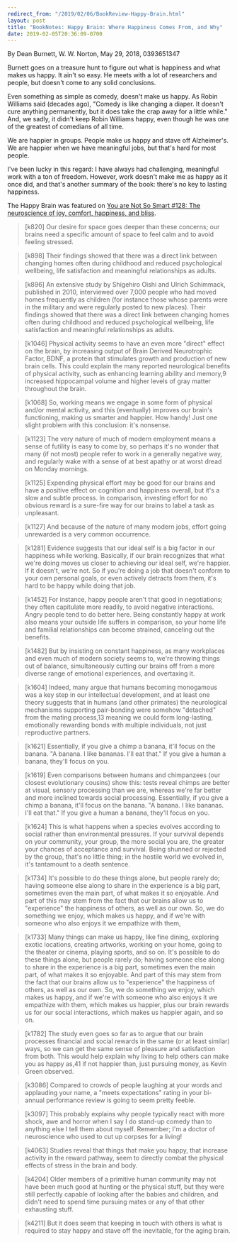 ```yaml
---
redirect_from: "/2019/02/06/BookReview-Happy-Brain.html"
layout: post
title: "BookNotes: Happy Brain: Where Happiness Comes From, and Why"
date: 2019-02-05T20:36:09-0700
---
```

By Dean Burnett, W. W. Norton, May 29, 2018, 0393651347

Burnett goes on a treasure hunt to figure out what is happiness and
what makes us happy. It ain't so easy. He meets with a lot of
researchers and people, but doesn't come to any solid conclusions.

Even something as simple as comedy, doesn't make us happy. As Robin
Williams said (decades ago), "Comedy is like changing a diaper. It
doesn't cure anything permanently, but it does take the crap away for
a little while." And, we sadly, it didn't keep Robin Williams happy,
even though he was one of the greatest of comedians of all time.

We are happier in groups. People make us happy and stave off
Alzheimer's. We are happier when we have meaningful jobs, but that's
hard for most people.

I've been lucky in this regard: I have always had challenging,
meaningful work with a ton of freedom. However, work doesn't make me
as happy as it once did, and that's another summary of the book:
there's no key to lasting happiness.

The Happy Brain was featured on
[You are Not So Smart #128: The neuroscience of joy, comfort, happiness, and bliss](http://n99.us/lrs).

> [k820] Our desire for space goes deeper than these concerns; our
> brains need a specific amount of space to feel calm and to avoid
> feeling stressed.

> [k898] Their findings showed that there was a direct link between
> changing homes often during childhood and reduced psychological
> wellbeing, life satisfaction and meaningful relationships as adults.

> [k896] An extensive study by Shigehiro Oishi and Ulrich Schimmack,
> published in 2010, interviewed over 7,000 people who had moved homes
> frequently as children (for instance those whose parents were in the
> military and were regularly posted to new places). Their findings
> showed that there was a direct link between changing homes often
> during childhood and reduced psychological wellbeing, life
> satisfaction and meaningful relationships as adults.

> [k1046] Physical activity seems to have an even more "direct" effect
> on the brain, by increasing output of Brain Derived Neurotrophic
> Factor, BDNF, a protein that stimulates growth and production of new
> brain cells. This could explain the many reported neurological
> benefits of physical activity, such as enhancing learning ability
> and memory,9 increased hippocampal volume and higher levels of gray
> matter throughout the brain.

> [k1068] So, working means we engage in some form of physical and/or
> mental activity, and this (eventually) improves our brain's
> functioning, making us smarter and happier. How handy! Just one
> slight problem with this conclusion: it's nonsense.

> [k1123] The very nature of much of modern employment means a sense
> of futility is easy to come by, so perhaps it's no wonder that many
> (if not most) people refer to work in a generally negative way, and
> regularly wake with a sense of at best apathy or at worst dread on
> Monday mornings.
>
> [k1125] Expending physical effort may be good for our brains and
> have a positive effect on cognition and happiness overall, but it's
> a slow and subtle process. In comparison, investing effort for no
> obvious reward is a sure-fire way for our brains to label a task as
> unpleasant.

> [k1127] And because of the nature of many modern jobs, effort going
> unrewarded is a very common occurrence.

> [k1281] Evidence suggests that our ideal self is a big factor in our
> happiness while working. Basically, if our brain recognizes that
> what we're doing moves us closer to achieving our ideal self, we're
> happier. If it doesn't, we're not. So if you're doing a job that
> doesn't conform to your own personal goals, or even actively
> detracts from them, it's hard to be happy while doing that job.

> [k1452] For instance, happy people aren't that good in negotiations;
> they often capitulate more readily, to avoid negative
> interactions. Angry people tend to do better here. Being constantly
> happy at work also means your outside life suffers in comparison, so
> your home life and familial relationships can become strained,
> canceling out the benefits.

> [k1482] But by insisting on constant happiness, as many workplaces
> and even much of modern society seems to, we're throwing things out
> of balance, simultaneously cutting our brains off from a more
> diverse range of emotional experiences, and overtaxing it.

> [k1604] Indeed, many argue that humans becoming monogamous was a key
> step in our intellectual development, and at least one theory
> suggests that in humans (and other primates) the neurological
> mechanisms supporting pair-bonding were somehow "detached" from the
> mating process,13 meaning we could form long-lasting, emotionally
> rewarding bonds with multiple individuals, not just reproductive
> partners.

> [k1621] Essentially, if you give a chimp a banana, it'll focus on
> the banana. "A banana. I like bananas. I'll eat that." If you give a
> human a banana, they'll focus on you.

> [k1619] Even comparisons between humans and chimpanzees (our closest
> evolutionary cousins) show this: tests reveal chimps are better at
> visual, sensory processing than we are, whereas we're far better and
> more inclined towards social processing. Essentially, if you give a
> chimp a banana, it'll focus on the banana. "A banana. I like
> bananas. I'll eat that." If you give a human a banana, they'll focus
> on you.

> [k1624] This is what happens when a species evolves according to
> social rather than environmental pressures. If your survival depends
> on your community, your group, the more social you are, the greater
> your chances of acceptance and survival. Being shunned or rejected
> by the group, that's no little thing; in the hostile world we
> evolved in, it's tantamount to a death sentence.

> [k1734] It's possible to do these things alone, but people rarely
> do; having someone else along to share in the experience is a big
> part, sometimes even the main part, of what makes it so
> enjoyable. And part of this may stem from the fact that our brains
> allow us to "experience" the happiness of others, as well as our
> own. So, we do something we enjoy, which makes us happy, and if
> we're with someone who also enjoys it we empathize with them,

> [k1733] Many things can make us happy, like fine dining, exploring
> exotic locations, creating artworks, working on your home, going to
> the theater or cinema, playing sports, and so on. It's possible to
> do these things alone, but people rarely do; having someone else
> along to share in the experience is a big part, sometimes even the
> main part, of what makes it so enjoyable. And part of this may stem
> from the fact that our brains allow us to "experience" the happiness
> of others, as well as our own. So, we do something we enjoy, which
> makes us happy, and if we're with someone who also enjoys it we
> empathize with them, which makes us happier, plus our brain rewards
> us for our social interactions, which makes us happier again, and so
> on.

> [k1782] The study even goes so far as to argue that our brain
> processes financial and social rewards in the same (or at least
> similar) ways, so we can get the same sense of pleasure and
> satisfaction from both. This would help explain why living to help
> others can make you as happy as,41 if not happier than, just
> pursuing money, as Kevin Green observed.

> [k3086] Compared to crowds of people laughing at your words and
> applauding your name, a "meets expectations" rating in your
> bi-annual performance review is going to seem pretty feeble.

> [k3097] This probably explains why people typically react with more
> shock, awe and horror when I say I do stand-up comedy than to
> anything else I tell them about myself. Remember; I'm a doctor of
> neuroscience who used to cut up corpses for a living!

> [k4063] Studies reveal that things that make you happy, that
> increase activity in the reward pathway, seem to directly combat the
> physical effects of stress in the brain and body.

> [k4204] Older members of a primitive human community may not have
> been much good at hunting or the physical stuff, but they were still
> perfectly capable of looking after the babies and children, and
> didn't need to spend time pursuing mates or any of that other
> exhausting stuff.

> [k4211] But it does seem that keeping in touch with others is what
> is required to stay happy and stave off the inevitable, for the
> aging brain.
